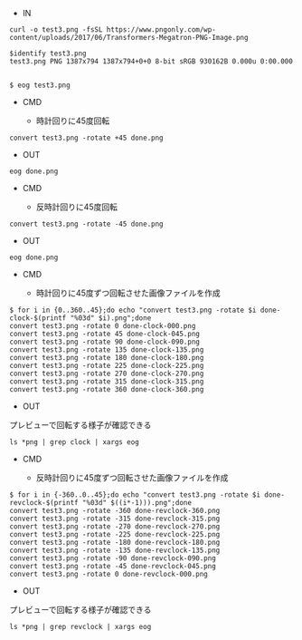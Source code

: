 - IN

```
curl -o test3.png -fsSL https://www.pngonly.com/wp-content/uploads/2017/06/Transformers-Megatron-PNG-Image.png

$identify test3.png
test3.png PNG 1387x794 1387x794+0+0 8-bit sRGB 930162B 0.000u 0:00.000


$ eog test3.png

```


- CMD

  - 時計回りに45度回転

```
convert test3.png -rotate +45 done.png
```


- OUT

```
eog done.png
```


- CMD

  - 反時計回りに45度回転

```
convert test3.png -rotate -45 done.png
```


- OUT

```
eog done.png
```


- CMD

  - 時計回りに45度ずつ回転させた画像ファイルを作成

```
$ for i in {0..360..45};do echo "convert test3.png -rotate $i done-clock-$(printf "%03d" $i).png";done
convert test3.png -rotate 0 done-clock-000.png
convert test3.png -rotate 45 done-clock-045.png
convert test3.png -rotate 90 done-clock-090.png
convert test3.png -rotate 135 done-clock-135.png
convert test3.png -rotate 180 done-clock-180.png
convert test3.png -rotate 225 done-clock-225.png
convert test3.png -rotate 270 done-clock-270.png
convert test3.png -rotate 315 done-clock-315.png
convert test3.png -rotate 360 done-clock-360.png
```


- OUT

プレビューで回転する様子が確認できる

```
ls *png | grep clock | xargs eog
```



- CMD

  - 反時計回りに45度ずつ回転させた画像ファイルを作成

```
$ for i in {-360..0..45};do echo "convert test3.png -rotate $i done-revclock-$(printf "%03d" $((i*-1))).png";done
convert test3.png -rotate -360 done-revclock-360.png
convert test3.png -rotate -315 done-revclock-315.png
convert test3.png -rotate -270 done-revclock-270.png
convert test3.png -rotate -225 done-revclock-225.png
convert test3.png -rotate -180 done-revclock-180.png
convert test3.png -rotate -135 done-revclock-135.png
convert test3.png -rotate -90 done-revclock-090.png
convert test3.png -rotate -45 done-revclock-045.png
convert test3.png -rotate 0 done-revclock-000.png
```


- OUT

プレビューで回転する様子が確認できる

```
ls *png | grep revclock | xargs eog
```


